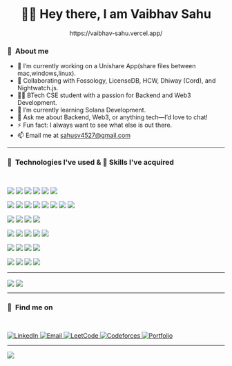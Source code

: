 <h1 align="center">🙌🏻 Hey there, I am Vaibhav Sahu</h1>

<p align="center">https://vaibhav-sahu.vercel.app/</p>

<h3>📌&nbsp&nbspAbout me </h3>

- 🔭 I’m currently working on a Unishare App(share files between mac,windows,linux).  
- 👯 Collaborating with Fossology, LicenseDB, HCW, Dhiway (Cord), and Nightwatch.js.  
- 👨‍🎓 BTech CSE student with a passion for Backend and Web3 Development.  
- 🌱 I’m currently learning Solana Development.  
- 💬 Ask me about Backend, Web3, or anything tech—I’d love to chat!  
- ⚡ Fun fact: I always want to see what else is out there.  
- 📫 Email me at sahusv4527@gmail.com

<hr/>
<h3>📌&nbsp&nbspTechnologies I've used & 🤹 Skills I've acquired </h3>
<br>


<img src="https://img.shields.io/badge/C-00599C?style=for-the-badge&logo=c&logoColor=white">   <img src="https://img.shields.io/badge/C++-00599C?style=for-the-badge&logo=c%2B%2B&logoColor=white">   <img src="https://img.shields.io/badge/Go-00ADD8?style=for-the-badge&logo=go&logoColor=white"> <img src="https://img.shields.io/badge/Rust-000000?style=for-the-badge&logo=rust&logoColor=white">   <img src="https://img.shields.io/badge/Solidity-363636?style=for-the-badge&logo=solidity&logoColor=white">   <img src="https://img.shields.io/badge/Python-3670A0?style=for-the-badge&logo=python&logoColor=ffdd54"> 

<!-- Frontend -->
<img src="https://img.shields.io/badge/HTML5-E34F26?style=for-the-badge&logo=html5&logoColor=white"> <img src="https://img.shields.io/badge/Angular-DD0031?style=for-the-badge&logo=angular&logoColor=white">  <img src="https://img.shields.io/badge/CSS3-1572B6?style=for-the-badge&logo=css3&logoColor=white">    <img src="https://img.shields.io/badge/JavaScript-F7DF1E?style=for-the-badge&logo=javascript&logoColor=black">    <img src="https://img.shields.io/badge/TypeScript-007ACC?style=for-the-badge&logo=typescript&logoColor=white">   <img src="https://img.shields.io/badge/React-20232A?style=for-the-badge&logo=react&logoColor=61DAFB">   <img src="https://img.shields.io/badge/Redux-593d88?style=for-the-badge&logo=redux&logoColor=white">   <img src="https://img.shields.io/badge/Next.js-black?style=for-the-badge&logo=next.js&logoColor=white"> 

<!-- Backend & Fullstack -->
<img src="https://img.shields.io/badge/FastAPI-005571?style=for-the-badge&logo=fastapi">   <img src="https://img.shields.io/badge/Express.js-404d59?style=for-the-badge&logo=express&logoColor=white">   <img src="https://img.shields.io/badge/NestJS-E0234E?style=for-the-badge&logo=nestjs&logoColor=white">   <img src="https://img.shields.io/badge/Node.js-6DA55F?style=for-the-badge&logo=node.js&logoColor=white"> 

<!-- Databases -->
<img src="https://img.shields.io/badge/Postgres-316192?style=for-the-badge&logo=postgresql&logoColor=white">   <img src="https://img.shields.io/badge/MongoDB-4ea94b?style=for-the-badge&logo=mongodb&logoColor=white">   <img src="https://img.shields.io/badge/Redis-DD0031?style=for-the-badge&logo=redis&logoColor=white">    <img src="https://img.shields.io/badge/Supabase-3ECF8E?style=for-the-badge&logo=supabase&logoColor=white">    <img src="https://img.shields.io/badge/Prisma-3982CE?style=for-the-badge&logo=Prisma&logoColor=white"> 

<!-- Cloud & DevOps -->
<img src="https://img.shields.io/badge/AWS-FF9900?style=for-the-badge&logo=amazon-aws&logoColor=white">    <img src="https://img.shields.io/badge/Vercel-000000?style=for-the-badge&logo=vercel&logoColor=white">    <img src="https://img.shields.io/badge/Netlify-00C7B7?style=for-the-badge&logo=netlify&logoColor=white">    <img src="https://img.shields.io/badge/Render-46E3B7?style=for-the-badge&logo=render&logoColor=white"> 

<!-- Tools -->
<img src="https://img.shields.io/badge/Postman-FF6C37?style=for-the-badge&logo=postman&logoColor=white">   <img src="https://img.shields.io/badge/Prometheus-E6522C?style=for-the-badge&logo=Prometheus&logoColor=white">  <img src="https://img.shields.io/badge/Canva-00C4CC?style=for-the-badge&logo=Canva&logoColor=white">    <img src="https://img.shields.io/badge/Figma-F24E1E?style=for-the-badge&logo=figma&logoColor=white"> 

<hr/>

<img align="center" src="https://github-readme-stats.vercel.app/api?username=Vaibhavsahu2810&theme=radical&show_icons=true"> 
<img align="center" src="https://github-readme-stats.vercel.app/api/top-langs/?username=Vaibhavsahu2810&layout=compact&theme=radical">

<hr/>

<h3>📌&nbsp&nbspFind me on</h3>
<br>
<p>
  <a href="https://www.linkedin.com/in/vaibhav-sahu-93664a28a/">
  <img alt="LinkedIn" src="https://img.shields.io/badge/LinkedIn-0A66C2?style=for-the-badge&logo=linkedin&logoColor=white"/>
</a>
  <a href="mailto:sahusv4527@gmail.com">
    <img alt="Email" src="https://img.shields.io/badge/Email-D14836?style=for-the-badge&logo=gmail&logoColor=white"/>
  </a>
  <a href="https://leetcode.com/u/alex_mercer007/">
    <img alt="LeetCode" src="https://img.shields.io/badge/LeetCode-FFA116?style=for-the-badge&logo=leetcode&logoColor=black"/>
  </a>
  <a href="https://codeforces.com/profile/Vaibhav_Sahu">
    <img alt="Codeforces" src="https://img.shields.io/badge/Codeforces-1F8ACB?style=for-the-badge&logo=codeforces&logoColor=white"/>
  </a>
  <a href="https://vaibhav-sahu.vercel.app/">
    <img alt="Portfolio" src="https://img.shields.io/badge/Portfolio-000000?style=for-the-badge&logo=vercel&logoColor=white"/>
  </a>
</p>

---

[![](https://visitcount.itsvg.in/api?id=Vaibhavsahu2810&icon=2&color=0)](https://visitcount.itsvg.in)
